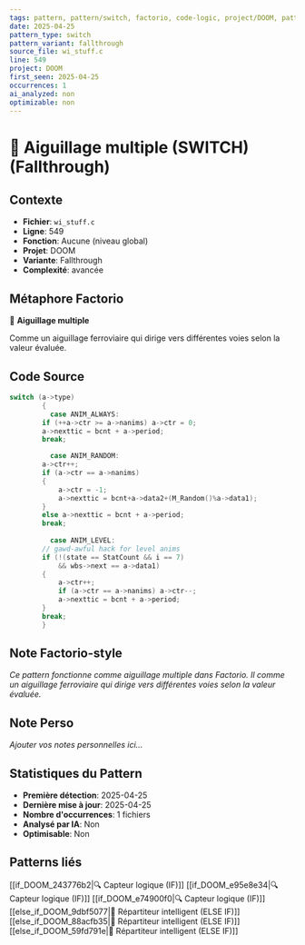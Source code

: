 ```yaml
---
tags: pattern, pattern/switch, factorio, code-logic, project/DOOM, pattern/variant/fallthrough
date: 2025-04-25
pattern_type: switch
pattern_variant: fallthrough
source_file: wi_stuff.c
line: 549
project: DOOM
first_seen: 2025-04-25
occurrences: 1
ai_analyzed: non
optimizable: non
---
```


# 🔀 Aiguillage multiple (SWITCH) (Fallthrough)

## Contexte
- **Fichier**: `wi_stuff.c`
- **Ligne**: 549
- **Fonction**: Aucune (niveau global)
- **Projet**: DOOM
- **Variante**: Fallthrough
- **Complexité**: avancée

## Métaphore Factorio
🔀 **Aiguillage multiple**

Comme un aiguillage ferroviaire qui dirige vers différentes voies selon la valeur évaluée.

## Code Source
```c
switch (a->type)
	    {
	      case ANIM_ALWAYS:
		if (++a->ctr >= a->nanims) a->ctr = 0;
		a->nexttic = bcnt + a->period;
		break;

	      case ANIM_RANDOM:
		a->ctr++;
		if (a->ctr == a->nanims)
		{
		    a->ctr = -1;
		    a->nexttic = bcnt+a->data2+(M_Random()%a->data1);
		}
		else a->nexttic = bcnt + a->period;
		break;
		
	      case ANIM_LEVEL:
		// gawd-awful hack for level anims
		if (!(state == StatCount && i == 7)
		    && wbs->next == a->data1)
		{
		    a->ctr++;
		    if (a->ctr == a->nanims) a->ctr--;
		    a->nexttic = bcnt + a->period;
		}
		break;
	    }
```

## Note Factorio-style
*Ce pattern fonctionne comme aiguillage multiple dans Factorio. Il comme un aiguillage ferroviaire qui dirige vers différentes voies selon la valeur évaluée.*

## Note Perso
*Ajouter vos notes personnelles ici...*

## Statistiques du Pattern
- **Première détection**: 2025-04-25
- **Dernière mise à jour**: 2025-04-25
- **Nombre d'occurrences**: 1 fichiers
- **Analysé par IA**: Non
- **Optimisable**: Non

## Patterns liés
[[if_DOOM_243776b2|🔍 Capteur logique (IF)]]
[[if_DOOM_e95e8e34|🔍 Capteur logique (IF)]]
[[if_DOOM_e74900f0|🔍 Capteur logique (IF)]]
[[else_if_DOOM_9dbf5077|🔄 Répartiteur intelligent (ELSE IF)]]
[[else_if_DOOM_88acfb35|🔄 Répartiteur intelligent (ELSE IF)]]
[[else_if_DOOM_59fd791e|🔄 Répartiteur intelligent (ELSE IF)]]
